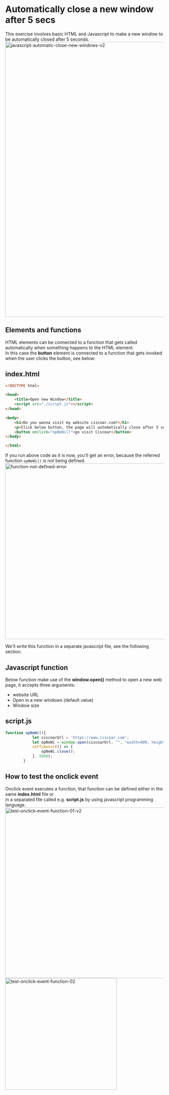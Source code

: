 # Automatically close a new window after 5 secs
This exercise involves basic HTML and Javascript to make a new window to be automatically closed after 5 seconds.<br>
<img width="874" alt="javascript-automatic-close-new-windows-v2" src="https://github.com/danielurra/close-new-window-after-5-secs/assets/51704179/12f8e131-44cb-45e2-9cb5-252b0d5df59e"><br>

## Elements and functions
HTML elements can be connected to a function that gets called automatically when something happens to the HTML element.<br>
In this case the **button** element is connected to a function that gets invoked when the user clicks the button, see below:<br>
## index.html
```html
<!DOCTYPE html>

<head>
    <title>Open new Window</title>
    <script src="./script.js"></script>
</head>

<body>
    <h1>Do you wanna visit my website ciscoar.com?</h1>
    <p>Click below button, the page will automatically close after 5 seconds</p>
    <button onclick="opNeWi()">go visit Ciscoar</button>
</body>

</html>
```
If you run above code as it is now, you'll get an error, because the referred function `opNeWi()` is not being defined.<br>
<img width="559" alt="function-not-defined-error" src="https://github.com/danielurra/close-new-window-after-5-secs/assets/51704179/614f86d5-42dd-45d3-9aac-bbd85c0188f4"><br>

We'll write this function in a separate javascript file, see the following section.<br>
## Javascript function
Below function make use of the **window.open()** method to open a new web page, it accepts three arguments:<br>
* website URL
* Open in a new windows (default value)
* Window size<br>
  
## script.js
```javascript
function opNeWi(){
            let ciscoarUrl = 'https://www.ciscoar.com';
            let opNeWi = window.open(ciscoarUrl, "", "width=800, height=400");
            setTimeout(() => {
                opNeWi.close();
            }, 5000);   
        }
```
## How to test the onclick event
Onclick event executes a function, that function can be defined either in the same **index.html** file or<br>
in a separated file called e.g. **script.js** by using javascript programming language.<br>
<img width="542" alt="test-onclick-event-function-01-v2" src="https://github.com/danielurra/close-new-window-after-5-secs/assets/51704179/81b8673d-dec3-4d96-8808-7c6e0cd67592"><br>
<img width="355" alt="test-onclick-event-function-02" src="https://github.com/danielurra/close-new-window-after-5-secs/assets/51704179/39031724-b314-4d13-8cc5-a8d3794f37ff"><br>


